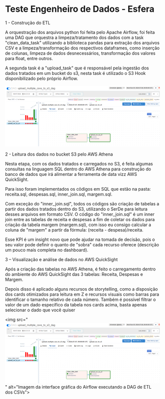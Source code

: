 # Teste Engenheiro de Dados - Esfera

1 - Construção do ETL

A orquestração dos arquivos python foi feita pelo Apache Airflow, foi feita uma DAG que orquestra a limpeza/tratamento dos dados com a task "clean_data_task" utilizando a biblioteca pandas para extração dos arquivos CSV e a limpeza/transformação dos respectivos dataframes, como inserção de colunas, limpeza de dados desnecessários, transformação dos valores para float, entre outros.

A segunda task é a "upload_task" que é responsável pela ingestão dos dados tratados em um bucket do s3, nesta task é utilizado o S3 Hook disponibilizado pelo próprio Airflow.

<img src="https://github.com/johnnykung/teste-esfera/blob/main/Captura%20de%20tela%202024-07-08%20012402.png?raw=true" alt="Imagem da interface gráfica do Airflow executando a DAG de ETL dos CSVs">


2 - Leitura dos dados no bucket S3 pelo AWS Athena

Nesta etapa, com os dados tratados e carregados no S3, é feita algumas consultas na linguagem SQL dentro do AWS Athena para construção do banco de dados que irá alimentar a ferramenta de data vizz AWS QuickSight.

Para isso foram implementados os cõdigos em SQL que estão na pasta: receita.sql, despesas.sql, inner_join.sql, margem.sql.

Com exceção do "inner_join.sql", todos os códigos são criação de tabelas a partir dos dados tratados dentro do S3, utilizando o SerDe para leitura desses arquivos em formato CSV. O código do "inner_join.sql" é um inner join entre as tabelas de receita e despesas a fim de coletar os dados para criação da tabela margem (margem.sql), com isso eu consigo calcular a coluna de "margem" a partir da fórmula: (receita - despesa)/receita.

Esse KPI é um insight novo que pode ajudar na tomada de decisão, pois o seu valor pode definir o quanto de "sobra" cada recurso oferece (descrição um pouco mais completa no dashboard).



3 – Visualização e análise de dados no AWS QuickSight

Após a criação das tabelas no AWS Athena, é feito o carregamento dentro do ambiente do AWS QuickSight das 3 tabelas: Receita, Despesas e Margem.

Depois disso é aplicado alguns recursos de storytelling, como a disposição dos cards otimizados para leitura em Z e recursos visuais como barras para identificar o tamanho relativo de cada número. Também é possível filtrar o valor de um dado específico da tabela nos cards acima, basta apenas selecionar o dado que você quiser

<img src="<img src="https://github.com/johnnykung/teste-esfera/blob/main/Captura%20de%20tela%202024-07-08%20012402.png?raw=true" alt="Imagem da interface gráfica do Airflow executando a DAG de ETL dos CSVs">" alt="Imagem da interface gráfica do Airflow executando a DAG de ETL dos CSVs">
